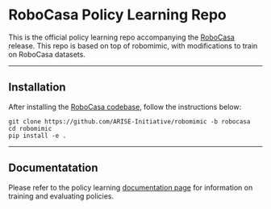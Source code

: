 # RoboCasa Policy Learning Repo

This is the official policy learning repo accompanying the [RoboCasa](https://robocasa.ai/) release. This repo is based on top of robomimic, with modifications to train on RoboCasa datasets.

-------
## Installation
After installing the [RoboCasa codebase](https://github.com/robocasa/robocasa), follow the instructions below:
```
git clone https://github.com/ARISE-Initiative/robomimic -b robocasa
cd robomimic
pip install -e .
```

-------
## Documentatation
Please refer to the policy learning [documentation page](https://robocasa.ai/docs/use_cases/policy_learning.html) for information on training and evaluating policies.
